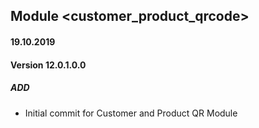 ## Module <customer_product_qrcode>

#### 19.10.2019
#### Version 12.0.1.0.0
##### ADD
- Initial commit for Customer and Product QR Module
